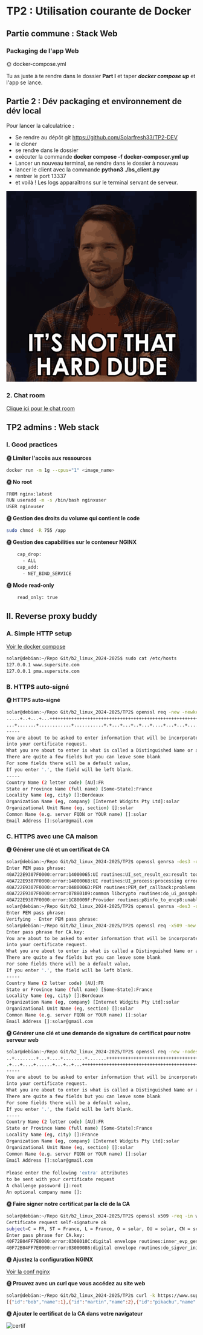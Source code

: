 # TP2 : Utilisation courante de Docker

## Partie commune : Stack Web

### Packaging de l'app Web

🌞 docker-compose.yml

Tu as juste à te rendre dans le dossier **Part I** et taper ***docker compose up*** et l'app se lance.

## Partie 2 : Dév  packaging et environnement de dév local

Pour lancer la calculatrice :
- Se rendre au dépôt git https://github.com/Solarfresh33/TP2-DEV
- le cloner
- se rendre dans le dossier
- exécuter la commande **docker compose -f docker-composer.yml up**
- Lancer un nouveau terminal, se rendre dans le dossier à nouveau
- lancer le client avec la commande **python3 ./bs_client.py**
- rentrer le port 13337
- et voilà ! Les logs apparaîtrons sur le terminal servant de serveur.

![C pas hyper dur en vrai](itsnothard.png)

### 2. Chat room

[Clique ici pour le chat room](https://github.com/Solarfresh33/ChatRoom)

## TP2 admins : Web stack

### I. Good practices
**🌞 Limiter l'accès aux ressources**

```bash
docker run -m 1g --cpus="1" <image_name>
```

**🌞 No root**

```bash
FROM nginx:latest
RUN useradd -m -s /bin/bash nginxuser
USER nginxuser
```

**🌞 Gestion des droits du volume qui contient le code**
    
```bash
sudo chmod -R 755 /app
```

**🌞 Gestion des capabilities sur le conteneur NGINX**
```bash
    cap_drop:
      - ALL        
    cap_add:
      - NET_BIND_SERVICE 
```

**🌞 Mode read-only**

```bash
    read_only: true      
```



## II. Reverse proxy buddy

### A. Simple HTTP setup

[Voir le docker compose](./docker-compose.yml)

```bash
solar@debian:~/Repo Git/b2_linux_2024-2025$ sudo cat /etc/hosts
127.0.0.1 www.supersite.com
127.0.0.1 pma.supersite.com 
```

### B. HTTPS auto-signé

**🌞 HTTPS auto-signé**

```bash
solar@debian:~/Repo Git/b2_linux_2024-2025/TP2$ openssl req -new -newkey rsa:4096 -days 365 -nodes -x509 -keyout *.supersite.com.key -out *.supersite.com.crt
.....+..+...+...+++++++++++++++++++++++++++++++++++++++++++++++++++++++++++++++++*....+...+......+...+..+.+........+.......+...+.....+....+++++++++++++++++++++++++++++++++++++++++++++++++++++++++++++++++*..+..........+.....+.+.....+.......+.....+.......+.....+.+.....+.............+......+.....+......+.............+.........+...+........+......................+..+...+....+.....................+.....+....+.........+..+.......+...+.................+......+............+.......+..+.........+.....................+...............+.........+..........+......+...+...+..+.......+.....+.+........+............+.......+.................+....+..+....+.....+......+....+...+......+......+.....+................+........+....+..+...+..................+.......+..+....+...............+.....+...............+....+...+..+............+....+.................+..........+.............................+...+.+......+..................+...+.........+...........+...................+...........+..........+..............+....+............+.....+.......+..+..................+.+..+..........+........+.+...+..+.....................+......................+......+..+....+...+.....+.+.....+++++++++++++++++++++++++++++++++++++++++++++++++++++++++++++++++
...+.......+............+...........+.+...+...+..+...+....+...+...+.........+.........+.........+..+.+..+.............+...+..+...+......+...+.+......+...+..+...+..........+.....+..........+..+....+......+......+...............+..+......+.+.....+.+...+...........+.+...+..+.......+........+..................+.+..............+.+.....+..........+...+...+.....+...+....+......+.........+...+...+......+...+..+...+...+...+.........+.......+++++++++++++++++++++++++++++++++++++++++++++++++++++++++++++++++*.+...+.........+............+...........+...+....+++++++++++++++++++++++++++++++++++++++++++++++++++++++++++++++++*..+......+.+..+.......+........+...+...+.........+...+++++++++++++++++++++++++++++++++++++++++++++++++++++++++++++++++
-----
You are about to be asked to enter information that will be incorporated
into your certificate request.
What you are about to enter is what is called a Distinguished Name or a DN.
There are quite a few fields but you can leave some blank
For some fields there will be a default value,
If you enter '.', the field will be left blank.
-----
Country Name (2 letter code) [AU]:FR
State or Province Name (full name) [Some-State]:France
Locality Name (eg, city) []:Bordeaux
Organization Name (eg, company) [Internet Widgits Pty Ltd]:solar
Organizational Unit Name (eg, section) []:solar
Common Name (e.g. server FQDN or YOUR name) []:solar
Email Address []:solar@gmail.com
```

### C. HTTPS avec une CA maison

**🌞 Générer une clé et un certificat de CA**

```bash
solar@debian:~/Repo Git/b2_linux_2024-2025/TP2$ openssl genrsa -des3 -out CA.key 4096
Enter PEM pass phrase:
40A722E9307F0000:error:14000065:UI routines:UI_set_result_ex:result too small:../crypto/ui/ui_lib.c:888:You must type in 4 to 1024 characters
40A722E9307F0000:error:1400006B:UI routines:UI_process:processing error:../crypto/ui/ui_lib.c:548:while reading strings
40A722E9307F0000:error:0480006D:PEM routines:PEM_def_callback:problems getting password:../crypto/pem/pem_lib.c:62:
40A722E9307F0000:error:07880109:common libcrypto routines:do_ui_passphrase:interrupted or cancelled:../crypto/passphrase.c:184:
40A722E9307F0000:error:1C80009F:Provider routines:p8info_to_encp8:unable to get passphrase:../providers/implementations/encode_decode/encode_key2any.c:116:
solar@debian:~/Repo Git/b2_linux_2024-2025/TP2$ openssl genrsa -des3 -out CA.key 4096
Enter PEM pass phrase:
Verifying - Enter PEM pass phrase:
solar@debian:~/Repo Git/b2_linux_2024-2025/TP2$ openssl req -x509 -new -nodes -key CA.key -sha256 -days 1024  -out CA.pem
Enter pass phrase for CA.key:
You are about to be asked to enter information that will be incorporated
into your certificate request.
What you are about to enter is what is called a Distinguished Name or a DN.
There are quite a few fields but you can leave some blank
For some fields there will be a default value,
If you enter '.', the field will be left blank.
-----
Country Name (2 letter code) [AU]:FR
State or Province Name (full name) [Some-State]:France
Locality Name (eg, city) []:Bordeaux 
Organization Name (eg, company) [Internet Widgits Pty Ltd]:solar
Organizational Unit Name (eg, section) []:solar
Common Name (e.g. server FQDN or YOUR name) []:solar
Email Address []:solar@gmail.com
```

**🌞 Générer une clé et une demande de signature de certificat pour notre serveur web**

```bash
solar@debian:~/Repo Git/b2_linux_2024-2025/TP2$ openssl req -new -nodes -out www.supersite.com.csr -newkey rsa:4096 -keyout www.supersite.com.key
..+........+...+....+........+.......+++++++++++++++++++++++++++++++++++++++++++++++++++++++++++++++++*..+.......+.....+++++++++++++++++++++++++++++++++++++++++++++++++++++++++++++++++*...........+.+..............+......+.......+.........+.....+..........+......+..+...+...+......+.........+.......+........+..........+.....................+...+......+..+.........+.+..............+.........+....+.....+.......+...+..+.+............+....................+.............+...+......+...+...........+......+.+...+.....+.........+......+.......+........+......+.+..............+...+.+.................+...+....+..+.+.................+..........+...........+......+....+.........+..+....+.........+..+.........+....+............+......+........+.+......+...............+............+.......................+.........+...+..........+......+++++++++++++++++++++++++++++++++++++++++++++++++++++++++++++++++
.+...+....+......+...+..+...+++++++++++++++++++++++++++++++++++++++++++++++++++++++++++++++++*..............+...+..........+..+.+.....+.+......+..+......+.+......+++++++++++++++++++++++++++++++++++++++++++++++++++++++++++++++++*..+.+..+................+...........+.............+..+...+......+.+.....................+...+..............+.+..+....+.....+......+....+..................+...+............+........+..........+.....+.......+...........+.+.....+...+............+.+.....+.........+......+...+...........................+....+..............+.+......+..............+.........+.+...+.....+...+.............+...........+...+.+..+....+...+...........+.+.........+......+...+...+.........+..................+...+..............+....+.....+....+..+.............+..+....+.....+............+...+......+.+...............+..+...............+......+......+.+.....+.......+..+.+.....+..................+.+.........+...........+....+.....+.....................+.+.........+...+...+.....+...+.......+++++++++++++++++++++++++++++++++++++++++++++++++++++++++++++++++
-----
You are about to be asked to enter information that will be incorporated
into your certificate request.
What you are about to enter is what is called a Distinguished Name or a DN.
There are quite a few fields but you can leave some blank
For some fields there will be a default value,
If you enter '.', the field will be left blank.
-----
Country Name (2 letter code) [AU]:FR
State or Province Name (full name) [Some-State]:France
Locality Name (eg, city) []:France
Organization Name (eg, company) [Internet Widgits Pty Ltd]:solar
Organizational Unit Name (eg, section) []:solar
Common Name (e.g. server FQDN or YOUR name) []:solar
Email Address []:solar@gmail.com

Please enter the following 'extra' attributes
to be sent with your certificate request
A challenge password []:root
An optional company name []:
```

**🌞 Faire signer notre certificat par la clé de la CA**

```bash
solar@debian:~/Repo Git/b2_linux_2024-2025/TP2$ openssl x509 -req -in www.supersite.com.csr -CA CA.pem -CAkey CA.key -CAcreateserial -out www.supersite.com.crt -days 500 -sha2
Certificate request self-signature ok
subject=C = FR, ST = France, L = France, O = solar, OU = solar, CN = solar, emailAddress = solar@gmail.com
Enter pass phrase for CA.key:
40F72B04FF7E0000:error:0308010C:digital envelope routines:inner_evp_generic_fetch:unsupported:../crypto/evp/evp_fetch.c:386:Global default library context, Algorithm (sha2 : 0), Properties (<null>)
40F72B04FF7E0000:error:03000086:digital envelope routines:do_sigver_init:initialization error:../crypto/evp/m_sigver.c:253:
```

**🌞 Ajustez la configuration NGINX**

[Voir la conf nginx](./nginx/web.conf)

**🌞 Prouvez avec un curl que vous accédez au site web**

```bash
solar@debian:~/Repo Git/b2_linux_2024-2025/TP2$ curl -k https://www.supersite.com/
[{"id":"bob","name":1},{"id":"martin","name":2},{"id":"pikachu","name":3},{"id":"shibboleth","name":4}]
```

**🌞 Ajouter le certificat de la CA dans votre navigateur**

![certif](./img/certif.png)

